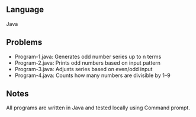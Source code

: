 ## Language
Java

## Problems
- Program-1.java: Generates odd number series up to n terms
- Program-2.java: Prints odd numbers based on input pattern
- Program-3.java: Adjusts series based on even/odd input
- Program-4.java: Counts how many numbers are divisible by 1–9

## Notes
All programs are written in Java and tested locally using Command prompt.
